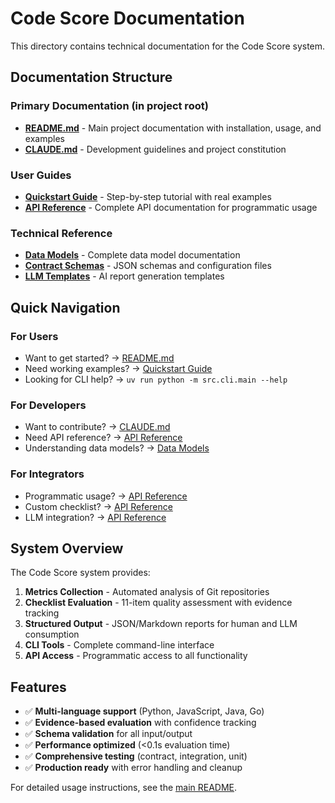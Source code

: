# Code Score Documentation

This directory contains technical documentation for the Code Score system.

## Documentation Structure

### Primary Documentation (in project root)
- **[README.md](../README.md)** - Main project documentation with installation, usage, and examples
- **[CLAUDE.md](../CLAUDE.md)** - Development guidelines and project constitution

### User Guides
- **[Quickstart Guide](./quickstart.md)** - Step-by-step tutorial with real examples
- **[API Reference](./api-reference.md)** - Complete API documentation for programmatic usage

### Technical Reference
- **[Data Models](../specs/data-models.md)** - Complete data model documentation
- **[Contract Schemas](../specs/contracts/)** - JSON schemas and configuration files
- **[LLM Templates](../specs/prompts/)** - AI report generation templates

## Quick Navigation

### For Users
- Want to get started? → [README.md](../README.md#usage)
- Need working examples? → [Quickstart Guide](./quickstart.md)
- Looking for CLI help? → `uv run python -m src.cli.main --help`

### For Developers
- Want to contribute? → [CLAUDE.md](../CLAUDE.md)
- Need API reference? → [API Reference](./api-reference.md)
- Understanding data models? → [Data Models](../specs/data-models.md)

### For Integrators
- Programmatic usage? → [API Reference](./api-reference.md#examples)
- Custom checklist? → [API Reference](./api-reference.md#checklist-evaluation)
- LLM integration? → [API Reference](./api-reference.md#llm-report-generation)

## System Overview

The Code Score system provides:

1. **Metrics Collection** - Automated analysis of Git repositories
2. **Checklist Evaluation** - 11-item quality assessment with evidence tracking
3. **Structured Output** - JSON/Markdown reports for human and LLM consumption
4. **CLI Tools** - Complete command-line interface
5. **API Access** - Programmatic access to all functionality

## Features

- ✅ **Multi-language support** (Python, JavaScript, Java, Go)
- ✅ **Evidence-based evaluation** with confidence tracking
- ✅ **Schema validation** for all input/output
- ✅ **Performance optimized** (<0.1s evaluation time)
- ✅ **Comprehensive testing** (contract, integration, unit)
- ✅ **Production ready** with error handling and cleanup

For detailed usage instructions, see the [main README](../README.md).